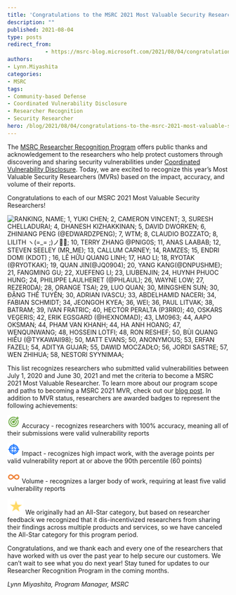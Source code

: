 ```yaml
---
title: 'Congratulations to the MSRC 2021 Most Valuable Security Researchers!'
description: ""
published: 2021-08-04
type: posts
redirect_from:
            - https://msrc-blog.microsoft.com/2021/08/04/congratulations-to-the-msrc-2021-most-valuable-security-researchers/
authors:
- Lynn.Miyashita
categories:
- MSRC
tags:
- Community-based Defense
- Coordinated Vulnerability Disclosure
- Researcher Recognition
- Security Researcher
hero: /blog/2021/08/04/congratulations-to-the-msrc-2021-most-valuable-security-researchers/img/wp-content-uploads-2021-08-MVR-graphic-08-03-1.png
---
```

The [MSRC Researcher Recognition Program](https://www.microsoft.com/en-us/msrc/researcher-recognition-program) offers public thanks and acknowledgement to the researchers who help protect customers through discovering and sharing security vulnerabilities under [Coordinated Vulnerability Disclosure](https://www.microsoft.com/en-us/msrc/cvd). Today, we are excited to recognize this year’s Most Valuable Security Researchers (MVRs) based on the impact, accuracy, and volume of their reports.

Congratulations to each of our MSRC 2021 Most Valuable Security Researchers!

![RANKING, NAME; 1, YUKI CHEN; 2, CAMERON VINCENT; 3, SURESH CHELLADURAI; 4, DHANESH KIZHAKKINAN; 5, DAVID DWORKEN; 6, ZHINIANG PENG (@EDWARDZPENG); 7, WTM; 8, CLAUDIO BOZZATO; 8, LILITH ヽ(=_= ;)ノ💖💀; 10, TERRY ZHANG @PNIG0S; 11, ANAS LAABAB; 12, STEVEN SEELEY (MR_ME); 13, CALLUM CARNEY; 14, RAMZES; 15, ENDRI DOMI (KDOT) ; 16, LÊ HỮU QUANG LINH; 17, HAO LI; 18, RYOTAK (@RYOTKAK); 19, QUAN JIN(@JQ0904); 20, YANG KANG(@DNPUSHME); 21, FANGMING GU; 22, XUEFENG LI; 23, LIUBENJIN; 24, HUYNH PHUOC HUNG; 24, PHILIPPE LAULHERET (@PHLAUL); 26, WAYNE LOW; 27, REZER0DAI; 28, ORANGE TSAI; 29, LUO QUAN; 30, MINGSHEN SUN; 30, ĐẶNG THẾ TUYẾN; 30, ADRIAN IVASCU; 33, ABDELHAMID NACERI; 34, FABIAN SCHMIDT; 34, JEONGOH KYEA; 36, WEI; 36, PAUL LITVAK; 38, BATRAM; 39, IVAN FRATRIC; 40, HECTOR PERALTA (P3RR0); 40, OSKARS VEĢERIS; 42, ERIK EGSGARD (@HEXNOMAD); 43, LM0963; 44, AAPO OKSMAN; 44, PHAM VAN KHANH; 44, HA ANH HOANG; 47, WENQUNWANG; 48, HOSSEIN LOTFI; 48, RON RESHEF; 50, BÙI QUANG HIẾU (@TYKAWAII98); 50, MATT EVANS; 50, ANONYMOUS; 53, ERFAN FAZELI; 54, ADITYA GUJAR; 55, DAWID MOCZADŁO; 56, JORDI SASTRE; 57, WEN ZHIHUA; 58, NESTORI SYYNIMAA; ](./img/wp-content-uploads-2021-08-MVR-graphic-08-03-1.png)

This list recognizes researchers who submitted valid vulnerabilities between July 1, 2020 and June 30, 2021 and met the criteria to become a MSRC 2021 Most Valuable Researcher. To learn more about our program scope and paths to becoming a MSRC 2021 MVR, check out our [blog post](https://msrc-blog.microsoft.com/2021/02/10/msrc-security-researcher-recognition-2021/). In addition to MVR status, researchers are awarded badges to represent the following achievements:

![](./img/wp-content-uploads-2021-08-accuracy.png) Accuracy - recognizes researchers with 100% accuracy, meaning all of their submissions were valid vulnerability reports

![](./img/wp-content-uploads-2021-08-impact-1.png) Impact - recognizes high impact work, with the average points per valid vulnerability report at or above the 90th percentile (60 points)

![](./img/wp-content-uploads-2021-08-volume.png) Volume - recognizes a larger body of work, requiring at least five valid vulnerability reports

![](./img/wp-content-uploads-2021-08-star.png) We originally had an All-Star category, but based on researcher feedback we recognized that it dis-incentivized researchers from sharing their findings across multiple products and services, so we have canceled the All-Star category for this program period.

Congratulations, and we thank each and every one of the researchers that have worked with us over the past year to help secure our customers. We can’t wait to see what you do next year! Stay tuned for updates to our Researcher Recognition Program in the coming months.

_Lynn Miyashita, Program Manager, MSRC_
